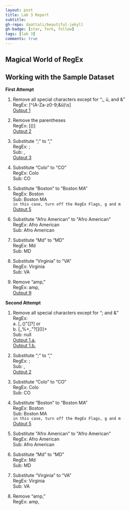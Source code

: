 ```yaml
---
layout: post
title: Lab 3 Report
subtitle:
gh-repo: daattali/beautiful-jekyll
gh-badge: [star, fork, follow]
tags: [lab 3]
comments: true
---
```


## Magical World of RegEx

Working with the Sample Dataset
-------------------------------




**First Attempt**

1. Remove all special characters except for “;, ü, and &”    
RegEx: [^(A-Za-z0-9;&ü)\s]    
[Output 1](https://regex101.com/r/qh0rqR/1)

2. Remove the parentheses    
RegEx: [()]      
[Output 2](https://regex101.com/r/tILcdu/1)

3. Substitute “;” to “,”    
RegEx: ;    
Sub: ,    
[Output 3](https://regex101.com/r/JvgoiQ/1)

4. Substitute “Colo” to “CO”    
RegEx: Colo    
Sub: CO    

5. Substitute “Boston” to “Boston MA”    
RegEx: Boston    
Sub: Boston MA    
`in this case, turn off the RegEx Flags, g and m`       
[Output 5](https://regex101.com/r/gp0iSK/1)<br/>       

6. Substitute "Afro  American" to "Afro American"    
RegEx: Afro  American    
Sub: Afro American

7. Substitute “Md” to “MD”    
RegEx: Md    
Sub: MD    

8. Substitute “Virginia” to “VA”       
RegEx: Virginia    
Sub: VA    

9. Remove “amp,”    
RegEx: amp,      
[Output 9](https://regex101.com/r/cLNMk8/1)     


**Second Attempt**

1. Remove all special characters except for “; and &”    
RegEx:<br/>
  a. [,.(\)"[\]?] or<br/>
  b. [_%+,."?[\]()]+    
Sub: null      
[Output 1.a.](https://regex101.com/r/1jlfvl/1)      
[Output 1.b.](https://regex101.com/r/EDciXI/1)    

2. Substitute “;” to “,”    
RegEx: ;    
Sub: ,    
[Output 2](https://regex101.com/r/JvgoiQ/1)        

3. Substitute “Colo” to “CO”    
RegEx: Colo    
Sub: CO    

4. Substitute “Boston” to “Boston MA”    
RegEx: Boston    
Sub: Boston MA    
`in this case, turn off the RegEx Flags, g and m`       
[Output 5](https://regex101.com/r/gp0iSK/1)<br/>       

5. Substitute "Afro  American" to "Afro American"     
RegEx: Afro  American     
Sub: Afro American     

6. Substitute “Md” to “MD”    
RegEx: Md    
Sub: MD    

7. Substitute “Virginia” to “VA”       
RegEx: Virginia    
Sub: VA    

8. Remove “amp,”    
RegEx: amp,    

